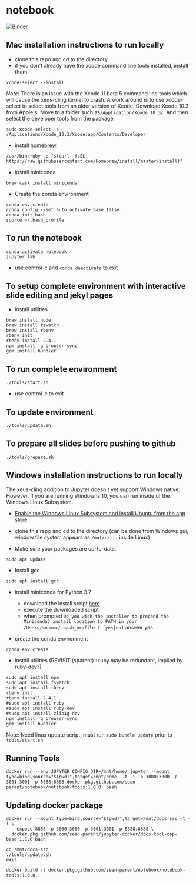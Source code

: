 # notebook

[![Binder](https://mybinder.org/badge.svg)](https://mybinder.org/v2/gh/sean-parent/notebook/master)

## Mac installation instructions to run locally

- clone this repo and cd to the directory
- if you don't already have the xcode command line tools installed, install them
```
xcode-select --install
```
_Note:_ There is an issue with the Xcode 11 beta 5 command line tools which will cause the xeus-cling kernel to crash. A work around is to use xcode-select to select tools from an older version of Xcode. Download Xcode 10.3 from Apple's. Move to a folder such as`/Application/Xcode_10.3/`. And then select the developer tools from the package:
```
sudo xcode-select -s /Applications/Xcode_10.3/Xcode.app/Contents/Developer
```
- install [homebrew](https://brew.sh/)
```
/usr/bin/ruby -e "$(curl -fsSL https://raw.githubusercontent.com/Homebrew/install/master/install)"
```
- install miniconda
```
brew cask install miniconda
```
- Create the conda environment
```
conda env create
conda config --set auto_activate_base false
conda init bash
source ~/.bash_profile
```

## To run the notebook
```
conda activate notebook
jupyter lab
```
- use control-c and `conda deactivate` to exit

## To setup complete environment with interactive slide editing and jekyl pages

- install utilities
```
brew install node
brew install fswatch
brew install rbenv
rbenv init
rbenv install 2.4.1
npm install -g browser-sync
gem install bundler
```

## To run complete environment
```
./tools/start.sh
```
- use control-c to exit

## To update environment
```
./tools/update.sh
```
## To prepare all slides before pushing to github
```
./tools/prepare.sh
```

## Windows installation instructions to run locally

The xeus-cling addition to Jupyter doesn't yet support Windows native. However, if you are running Windowns 10, you can run inside of the Windows Linux Subsystem.

- [Enable the Windows Linux Subsystem and install Ubuntu from the app store.](https://docs.microsoft.com/en-us/windows/wsl/install-win10)

- clone this repo and cd to the directory (can be done from Windows gui, window file system appears as `/mnt/c/...` inside Linux)
- Make sure your packages are up-to-date.
```
sudo apt update
```
- Install gcc
```
sudo apt install gcc
```
- install miniconda for Python 3.7
	- download the install script [here](https://conda.io/miniconda.html)
	- execute the downloaded script
	- when prompted `Do you wish the installer to prepend the Miniconda3 install location to PATH in your /Users/<name>/.bash_profile ? [yes|no]` answer yes

- create the conda environment
```
conda env create
```
- install utilities (REVISIT (sparent) : ruby may be redundant, implied by ruby-dev?)
```
sudo apt install npm
sudo apt install fswatch
sudo apt install rbenv
rbenv init
rbenv install 2.4.1
#sudo apt install ruby
#sudo apt install ruby-dev
#sudo apt install zlib1g-dev
npm install -g browser-sync
gem install bundler
```
Note: Need linux update script, must run `sudo bundle update` prior to `tools/start.sh`



## Running Tools
```
docker run --env JUPYTER_CONFIG_DIR=/mnt/home/_jupyter --mount type=bind,source="$(pwd)",target=/mnt/home  -t -i -p 3000:3000 -p 3001:3001 -p 8888:8888 docker.pkg.github.com/sean-parent/notebook/notebook-tools:1.0.0  bash
```

## Updating docker package
```
docker run --mount type=bind,source="$(pwd)",target=/mnt/docs-src -t -i \
  --expose 8888 -p 3000:3000 -p 3001:3001 -p 8888:8888 \
  docker.pkg.github.com/sean-parent/jupyter-docker/docs-tool-cpp-base:1.1.0 bash
  
cd /mnt/docs-src
./tools/update.sh
exit

docker build -t docker.pkg.github.com/sean-parent/notebook/notebook-tools:1.0.0 .


```
